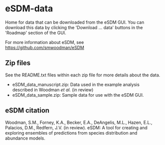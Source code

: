 # eSDM-data

Home for data that can be downloaded from the eSDM GUI. You can download this data by clicking the 'Download ... data' buttons in the 'Roadmap' section of the GUI.

For more information about eSDM, see https://github.com/smwoodman/eSDM

## Zip files

See the README.txt files within each zip file for more details about the data.

* eSDM_data_manuscript.zip: Data used in the example analysis described in Woodman *et al.* (in review)
* eSDM_data_sample.zip: Sample data for use with the eSDM GUI.

## eSDM citation

Woodman, S.M., Forney, K.A., Becker, E.A., DeAngelis, M.L., Hazen, E.L., Palacios, D.M., Redfern, J.V. (in review). eSDM: A tool for creating and exploring ensembles of predictions from species distribution and abundance models.
